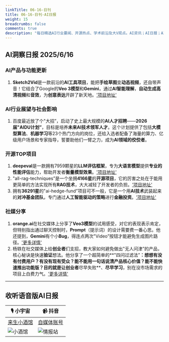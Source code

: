 ```yaml
---
linkTitle: 06-16-日刊
title: 06-16-日刊-AI日报
weight: 15
breadcrumbs: false
comments: true
description: "每日精选AI行业要闻、开源热点、学术前沿及大V观点。AI资讯；AI日报；AI知识库；AI教程；AI资讯日报；AI工具；AI Daily News 。1. **Sketch2Vid**是一款前沿的**AI工具项目**，能把**手绘草图**变**动态视频**，还自带声音！它结合了Google的**Veo 3模型"
---
```


## AI洞察日报 2025/6/16

### **AI产品与功能更新**
1. **Sketch2Vid**是一款前沿的**AI工具项目**，能把**手绘草图**变**动态视频**，还自带声音！它结合了Google的**Veo 3模型**和**Gemini**，通过**AI智能理解**，**自动生成高清视频**和**音效**，为**创意表达**开辟了新天地。['项目地址'](https://github.com/NSTiwari/Sketch2Vid)

### **AI行业展望与社会影响**
1. 百度最近放了个"大招”，启动了史上最大规模的**AI人才招聘**——**2026届"AIDU计划”**，目标是培养**未来AI技术领军人才**。这个计划提供了包括**大模型算法**、**机器学习**等23个热门方向的岗位，还给入选者配备了海量的算力、亿级用户场景和专家指导，誓要助他们一臂之力，成为**AI领域的佼佼者**。 

### **开源TOP项目**
1. **deepeval**是一款拥有7959颗星的**LLM评估框架**，专为**大语言模型**提供**专业的性能评估**能力，帮助开发者**衡量模型效果**。['项目地址'](https://github.com/confident-ai/deepeval)
2. "all-rag-techniques”是一个坐拥**4166星**的**开源项目**，它的厉害之处在于能用更简单的方法实现所有**RAG技术**，大大减轻了开发者的负担。['项目地址'](https://github.com/FareedKhan-dev/all-rag-techniques)
3. 拥有**36291星**的"ai-hedge-fund”项目可不一般，它是一个用**AI技术**武装起来的**对冲基金团队**，专门通过**人工智能驱动的策略**进行**金融投资**。['项目地址'](https://github.com/virattt/ai-hedge-fund)

### **社媒分享**
1. **orange.ai**在社交媒体上分享了**Veo3模型**的试用感受，对它的表现表示肯定，但特别指出通过聊天控制时，**Prompt**（提示词）的设计需要费一番心思。他还提到，**Gemini**有个小**Bug**，得连点两次"Video”按钮才能避免生成图片路径。['更多详情'](https://x.com/oran_ge/status/1934204708614545697)
2. 杨轶在社交媒体上给**创业者**们支招，教大家如何避免做出"无人问津”的产品，核心秘诀是快速**验证**想法。他分享了一个超简单的**"四问过滤法”**：想想有没有付费用户？有没有现有受众？能不能用一句话说清产品核心价值？能不能快速推出功能版？目的就是让创业者**尽早失败**、**尽早学习**，别在没市场需求的项目上白费力气。['更多详情'](https://m.okjike.com/originalPosts/684e90216c1af58f5d957ece)

---

## **收听语音版AI日报**

| 🎙️ **小宇宙** | 📹 **抖音** |
| --- | --- |
| [来生小酒馆](https://www.xiaoyuzhoufm.com/podcast/683c62b7c1ca9cf575a5030e)  |   [自媒体账号](https://www.douyin.com/user/MS4wLjABAAAAwpwqPQlu38sO38VyWgw9ZjDEnN4bMR5j8x111UxpseHR9DpB6-CveI5KRXOWuFwG)| 
| ![小酒馆](https://cdn.jsdelivr.net/gh/justlovemaki/imagehub@main/logo/f959f7984e9163fc50d3941d79a7f262.md.png) | ![情报站](https://cdn.jsdelivr.net/gh/justlovemaki/imagehub@main/logo/7fc30805eeb831e1e2baa3a240683ca3.md.png) |

    

